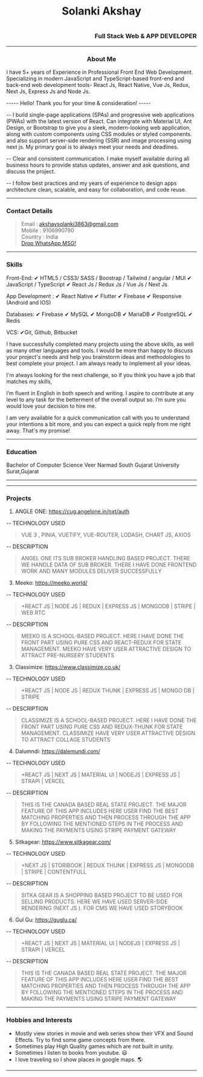 <h1 align="center"> Solanki Akshay<h1> <h3 align="right">Full Stack Web & APP DEVELOPER</h3>

---

<h3 align="center"> About Me</h3>

 I have 5+ years of Experience in Professional Front End Web Development.
Specializing in modern JavaScript and TypeScript-based front-end and back-end web development tools- React Js, React Native, Vue Js, Redux, Next Js, Express Js and Node Js.

----- Hello! Thank you for your time & consideration! -----

-- I build single-page applications (SPAs) and progressive web applications (PWAs) with the latest version of React. Can integrate with Material UI, Ant Design, or Bootstrap to give you a sleek, modern-looking web application, along with custom components using CSS modules or styled components. and also support server-side rendering (SSR) and image processing using next js.
My primary goal is to always meet your needs and deadlines.

-- Clear and consistent communication. I make myself available during all business hours to provide status updates, answer and ask questions, and discuss the project.
 
-- I follow best practices and my years of experience to design apps architecture clean, scalable, and easy for collaboration, and code reuse.

----
### Contact Details

> Email : akshaysolanki3863@gmail.com 
> <br>Mobile : 9106990790
> <br>Country : India
> <br>[Drop WhatsApp MSG!](https://wa.me/9106990790?text=)
----

### Skills

 Front-End:
✔ HTML5 / CSS3/ SASS / Boostrap / Tailwind / angular / MUI
✔ JavaScript / TypeScript
✔ React Js / Redux Js / Vue Js / Next Js

App Development :
✔ React Native
✔ Flutter
✔ Firebase
✔ Responsive (Android and IOS)


Databases:
✔ Firebase
✔ MySQL
✔ MongoDB
✔ MariaDB
✔ PostgreSQL
✔ Redis

VCS:
✔Git, Github, Bitbucket

I have successfully completed many projects using the above skills, as well as many other languages ​​and tools. I would be more than happy to discuss your project's needs and help you brainstorm ideas and methodologies to best complete your project. I am always ready to implement all your ideas.

I'm always looking for the next challenge, so if you think you have a job that matches my skills,

I’m fluent in English in both speech and writing. I aspire to contribute at any level to any task for the betterment of the overall output so. I’m sure you would love your decision to hire me.

I am very available for a quick communication call with you to understand your intentions a bit more, and you can expect a quick reply from me right away. That's my promise!

----

### Education

<p>Bachelor of Computer Science
Veer Narmad South Gujarat University Surat,Gujarat</p>

----

----

### Projects

1) ANGLE ONE: https://cug.angelone.in/nxt/auth

-- TECHNOLOGY USED
> VUE 3 , PINIA, VUETIFY, VUE-ROUTER, LODASH, CHART JS, AXIOS

-- DESCRIPTION
> ANGEL ONE ITS SUB BROKER HANDLING BASED PROJECT. THERE WE HANDLE DATA OF SUB BROKER. THERE I HAVE DONE FRONTEND WORK AND MANY MODULES DELIVER SUCCESSFULLY
 
3) Meeko: https://meeko.world/

-- TECHNOLOGY USED
> +REACT JS | NODE JS | REDUX | EXPRESS JS | MONGODB | STRIPE | WEB RTC

-- DESCRIPTION
> MEEKO IS A SCHOOL-BASED PROJECT. HERE I HAVE DONE THE FRONT PART USING PURE CSS AND REACT-REDUX FOR STATE MANAGEMENT. MEEKO HAVE VERY USER ATTRACTIVE DESIGN TO ATTRACT PRE-NURSERY STUDENTS

3) Classimize: https://www.classimize.co.uk/

-- TECHNOLOGY USED
> +REACT JS | NODE JS | REDUX THUNK | EXPRESS JS | MONGO DB | STRIPE

-- DESCRIPTION
> CLASSIMIZE IS A SCHOOL-BASED PROJECT. HERE I HAVE DONE THE FRONT PART USING PURE CSS AND REDUX-THUNK FOR STATE MANAGEMENT. CLASSIMIZE HAVE VERY USER ATTRACTIVE DESIGN TO ATTRACT COLLAGE STUDENTS

4) Dalumndi: https://dalemundi.com/

-- TECHNOLOGY USED
> +REACT JS | NEXT JS | MATERIAL UI | NODEJS | EXPRESS JS | STRAPI | VERCEL

-- DESCRIPTION
> THIS IS THE CANADA BASED REAL STATE PROJECT. THE MAJOR FEATURE OF THIS APP INCLUDES HERE USER FIND THE BEST MATCHING PROPERTIES AND THEN PROCESS THROUGH THE APP BY FOLLOWING THE MENTIONED STEPS IN THE PROCESS AND MAKING THE PAYMENTS USING STRIPE PAYMENT GATEWAY

5) Sitkagear: https://www.sitkagear.com/

-- TECHNOLOGY USED
> +NEXT JS | STORIBOOK | REDUX THUNK | EXPRESS JS | MONGODB | STRIPE | CONTENTFULL

-- DESCRIPTION
> SITKA GEAR IS A SHOPPING BASED PROJECT TO BE USED FOR SELLING PRODUCTS. HERE WE HAVE USED SERVER-SIDE RENDERING (NEXT JS ). FOR CMS WE HAVE USED STORYBOOK

6) Gul Gu: https://guglu.ca/

-- TECHNOLOGY USED
> +REACT JS | NEXT JS | MATERIAL UI | NODEJS | EXPRESS JS | STRAPI | VERCEL

-- DESCRIPTION
> THIS IS THE CANADA BASED REAL STATE PROJECT. THE MAJOR FEATURE OF THIS APP INCLUDES HERE USER FIND THE BEST MATCHING PROPERTIES AND THEN PROCESS THROUGH THE APP BY FOLLOWING THE MENTIONED STEPS IN THE PROCESS AND MAKING THE PAYMENTS USING STRIPE PAYMENT GATEWAY

----

### Hobbies and Interests

- Mostly view stories in movie and web series show their VFX and Sound Effects. Try to find some game concepts from there.
- Sometimes play High Quality games which are not built in unity.
- Sometimes I listen to books from youtube. 😃
- I love traveling so I show places in google maps. 🌎
----
